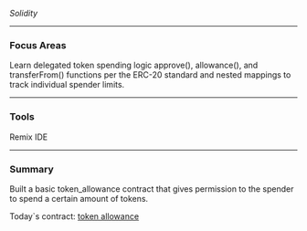 *Solidity*

---

### Focus Areas  
Learn delegated token spending logic approve(), allowance(), and transferFrom() functions per the ERC-20 standard and nested mappings to track individual spender limits.

---

### Tools  
Remix IDE

---

### Summary  
Built a basic token_allowance contract that gives permission to the spender to spend a certain amount of tokens.

Today`s contract: [token allowance](./token_allowance.sol)
